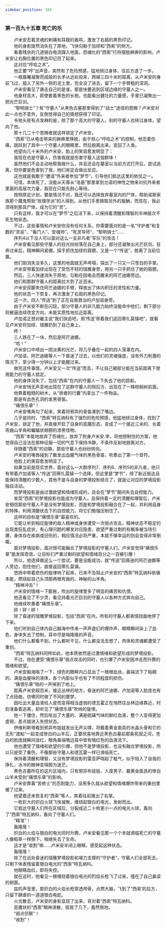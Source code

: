 ```yaml
---
sidebar_position: 188
---
```

### 第一百九十五章 死亡的乐  


　　卢米安忍着灵魂的刺痛和耳膜的轰鸣，激发了右肩的黑色印记。  
　　他的身影陡然消失在了原地，飞快勾勒于加缪和“西索”的侧方。  
　　看着残余的几道银白电流蹿入地面，怨魂化的“西索”行将摆脱麻痹的影响，卢米安让右胸位置的黑色印记亮了起来。  
　　这对应“哼哈之术”。  
　　他正要“哼”出声音，突然有了危险预感，猛地侧过身体，往后方退了一步。  
　　一根晨曦凝聚而成般的长矛从远处投来，跨越三四十米的距离，从卢米安的身前飞过，插入了另外一侧的泥土里，完全没了进去，留下一个手臂粗的深洞。  
　　卢米安看见了袭击自己的是谁，那是快要逃到区域边缘的守墓人之一。  
　　他身材高大，即使套着黑色的长袍，也能看出健壮的力量感，手里已凝聚出一把光芒巨剑。  
　　“黎明骑士”？有“守墓人”从黑色古墓那里得到了“战士”途径的恩赐？卢米安对此一点也不意外，反倒觉得自己的猜想获得了印证。  
　　令他头皮有点发麻的是，除了那个高大的守墓人，别的守墓人也转过身体，望向了他。  
　　那十几二十个恩赐者就这样锁定了卢米安。  
　　“西索”已从电击带来的麻痹里挣脱，由于担心“哼哈之术”的控制，他忍着伤痛，跳跃到了其中一个守墓人的眼睛里，然后脱离出来，变回了人类。  
　　他望向几十米外的卢米安，脸上的笑容愈发明显了：  
　　我现在也是守墓人，伤害我就是伤害守墓人这個群体！  
　　虽然他们不会主动地帮我做什么，并且还会在墓室以当前方式打开后，尝试逃离，但你要是危害到了我，他们肯定会做出反应。  
　　这也就是我敢于“邀请”外来者参加“梦节”，引导他们抵达这里的依仗之一。  
　　可惜，本体死了，没能从天尊从“洛基”那里拿到允诺的神性之物来对抗外来者里面的高层次力量，我现在只能先耐心等待。  
　　按照原定计划，要是情况不对，我还可以选择放弃墓室内的尸体，帮助诺斯家族那个魔鬼帮助“玫瑰学派”的人得到，从他们手里换取另外的报酬，而现在，我必须得到那具尸体，成为它的“灵”。  
　　只有这样，我才可以在“梦节”之后活下来，以保持着清醒和理智的半神层次不死生物状态。  
　　不过，这些事情和卢米安你没有任何关系，你需要面对的是一名“守护者”和复数的“灵巫”、“看门人”、安魂师”、“死灵导师”、“黎明骑士”……  
　　序列4以下没人可以面对这么一支非凡者“军队”的攻击！  
　　卢米安看见那些守墓人的目光纷纷落在自己身上，部分还凝聚出光芒巨剑，狂奔过来后，精神瞬间紧绷，探手抓住加缪的肩膀，又是一个“传送”，脱离了当前位置。  
　　他们刚消失没多久，这里的地面就无声垮塌，探出了一只又一只苍白的手掌。  
　　卢米安带着加缪出现在了受伤不轻的瑞雅身旁，用另一只手抓住了她的肩膀。  
　　然后，三人快速消失于原地，勾勒在因电击而醒来的阿芒迪娜旁边。  
　　他们和那群守墓人的距离拉大到了近百米。  
　　卢米安双脚夹住阿芒迪娜的手臂，释放出了体内积压的灵性和力量。  
　　他的状态一下恢复，再次激发了右肩的黑色印记。  
　　这一次，四人“传送”到了正在自我救治的卢加诺身旁。  
　　由于卢米安不断在闪现，部分守墓人的非凡能力始终没能命中他们，剩下部分则被逼连续改变方向，未能实质性地拉近距离。  
　　卢加诺正想对雇主说“我们快逃吧，用‘传送’带着我们逃回蒂扎莫镇吧”，就看见卢米安将加缪、瑞雅扔到了自己身上。  
　　咚！  
　　三人跌在了一块，然后是阿芒迪娜。  
　　“哈！”  
　　卢米安口中喷出一团淡黄的光芒，将几乎叠在一起的四人笼罩在内。  
　　卢加诺、阿芒迪娜等人一下昏迷了过去，以他们的灵魂强度，没有外力刺激的情况下，至少得一分钟以上才能醒过来。  
　　做完这件事情，卢米安又一次“传送”而去，不让自己被部分能在当前距离下使用能力的守墓人锁定。  
　　他的身体消失了，包括“西索”在内的守墓人一下失去了他的踪影。  
　　卢米安悄无声息地出现在了这群守墓人的侧后方，出现在了一株棕榈树前面。  
　　他靠着粗糙的树木，从“旅者的行囊”内拿出了一件物品。  
　　那是有血色孔洞的发黑骨笛。  
　　“痛恨乐章”！  
　　卢米安嘴角勾了起来，笑着将邪异的骨笛凑到了嘴边。  
　　几乎是同时，“西索”特瓦纳科有了强烈的危险预感，他猛地转过身体，找到了卢米安，锁定了他，并直接开启了自身的恶魔形态，变成了一个接近三米的、长着弯曲山羊角和蝙蝠状翅膀的漆黑怪物。  
　　“西索”本能地放弃了怨魂化，放弃了附身卢米安.李，将他控制住的方案，他觉得自己没法在那种征服一切的气息下保持冷静，不条件反射地脱离对方。  
　　伴随着“西索”的动静，那些守墓人也纷纷转向。  
　　卢米安的嘴唇碰到了散发出血腥气味的黑色骨笛，吹奏出了第一个音符。  
　　他脸上的笑容愈发明显了。  
　　如果当前是现实世界，面对这么一大群序列7、序列6、序列5的非凡者，他只有带着卢加诺等人“传送”回蒂扎莫镇一个选择，但这里是“梦节”，除了新近抵达且能保持清醒的少数人，其他不是与自身的梦境投影结合了，就是让对应的梦境投影独自活动。  
　　而梦境投影是由过激欲望和情绪形成的，且会在“梦节”期间失去自控能力。  
　　发现“西索”的梦境投影也能成为守墓人，且保持着一定的清醒和理智后，卢米安相信那些守墓人不是没有梦境投影，而是和梦境投影融合在了一起，并利用自身的特殊，利用清醒状态下的自控能力，将它们勉强压制住了。  
　　这样的目标是“痛恨乐章”最喜欢的。  
　　它能让听到相应旋律的敌人精神或身体遭受一次弱点攻击，精神状态不稳定的出现类狂乱症状，有心理问题的爆发对应隐患，欲望严重过剩的有概率被当场引爆，身体存在疾病或旧伤的，相应情况必将严重，本就不够幸运的则会变得非常倒霉。  
　　面对梦境投影，面对很可能融合了梦境投影的守墓人们，卢米安觉得“痛恨乐章”能发挥奇效，让目标们严重过剩的欲望和情绪百分之一百被引爆！  
　　所以，他选择做这么一个尝试，要是没能成功，就“传送”回昏迷的阿芒迪娜等人旁边，抱住他们，直接返回蒂扎莫镇。  
　　悠扬中带着悲伤的旋律响了起来，已来不及阻止卢米安的“西索”特瓦纳科依循本能，燃烧起自己头顶那两根弯曲的、神秘的山羊角。  
　　“精神冲击”！  
　　卢米安的情绪一下膨胀，吹出的旋律里多了明显的痛苦和仇恨。  
　　他还看见了不少灵，看见持着光芒巨剑的守墓人以各种方式奔向自己。  
　　他继续吹奏着“痛恨乐章”。  
　　砰！砰！砰！  
　　除了昏迷的瑞雅梦境投影，包括“西索”在内，所有的守墓人都表情扭曲地停了下来。  
　　他们听到自己体内自己脑海中传来一声声虚幻的爆炸声，眼睛瞬间染上了血色，身体失去了控制，耳中尽是嗡隆隆的声音。  
　　他们什么都看不到，什么都听不见，什么都没法去想了，肉体和灵魂都遭受了重创。  
　　“西索”特瓦纳科同样如此，他本质依然是过激情绪和欲望形成的梦境投影。  
　　不过，他在遭受“痛恨乐章”弱点攻击的同时，也引爆了卢米安因冲击而升腾的情绪和欲望。  
　　卢米安脑海嗡了一下，绿色的眼眸内凸显出了一根根血丝，鼻端流下了粘稠的、满是血腥味的液体，各个内脏似乎也有了不同程度的损伤。  
　　“痛恨乐章”啪的一声掉到了地上。  
　　距离卢米安超百米，接近丛林的地方，昏迷的阿芒迪娜、卢加诺等人脸庞也有了点扭曲，仿佛同时做了不同的噩梦。  
　　因吐出大量血液给人皮而变得相当虚弱的德瓦霍正在悄然往丛林边缘靠近，时刻准备着逃离，却听见了“痛恨乐章”吹响的旋律。  
　　他一下僵住，然后呕出了大量的、满是硫磺气味的鲜红血液，整个人变得更加虚弱，差点就进入失控状态。  
　　伊维利斯塔看到邪异布娃娃发出无声尖啸，将戴着黄金面具的水晶头骨和它的无形“渡船”一起变成惨白的山羊后，正要欣喜地靠近黑色古墓前那条死寂之河，苍白的脸庞就瞬间涨红，眼角鼻端嘴边耳中皆有暗红色的血液流下。  
　　他也遭受了情绪和欲望的引爆，但他不是梦境投影，也没有融合梦境投影，所以只是受了重伤，不像那些守墓人和德瓦霍一样已濒临死亡。  
　　保持着清醒和理智，又没有梦境投影的雷亚萨喘起了粗气，似乎陷入了自我的挣扎，冰冷的眼神变得颇为迷茫。  
　　黑色古墓所在的这片区域内，只有邪异布娃娃、人皮男子、戴黄金面具的惨白山羊未受到“痛恨乐章”的影响。  
　　卢米安靠着“苦修士”的忍耐能力，没用多久就从欲望和情绪爆炸带来的重创里缓了过来。  
　　他望着还未恢复的“西索”等人，笑着往前推出了右掌。  
　　一枚巨大的炽白火球飞快凝聚，缠绕起银白的电光，发射而出。  
　　它抵达守墓人们所在区域后，分裂成近二十枚更小一点的电光火球，轰向了“西索”特瓦纳科，轰向了守墓人们。  
　　“精准”！  
　　轰隆隆！  
　　炽白的火焰与银白的电光同时升腾，卢米安看见那一个个本就濒临死亡的守墓人像稻草一样倒下，相继失去了生命。  
　　这才是“收割”嘛……卢米安半闭上眼睛，感受起这种状态。  
　　轰隆隆！  
　　除了在远处昏迷的瑞雅梦境投影和竭力支撑的“守护者”，守墓人们全部死去，只剩下体表残留着银白电光的“西索”特瓦纳科。  
　　他眼睛血红，即将失控。  
　　就在这时，他看见一根缠绕着银白电光的烈焰长枪飞了过来，撞在了自己鼻梁的侧面。  
　　兹的声音里，那炽白的火焰长枪穿透颅骨，点燃大脑，飞到了“西索’的后方，只留下肆虐的一道道银白电蛇。  
　　火光散去，卢米安的身影显现了出来，背对着“西索”特瓦纳科。  
　　恶魔状的“西索”眼神涣散，摇晃了几下，轰然倒地。  
　　“弱点侦察”！  
　　“收割”！  
